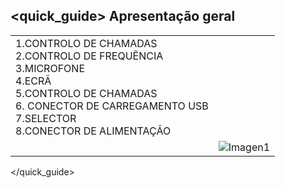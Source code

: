 ## <quick_guide> Apresentação geral
|  |  |
|:-------|:-------|
|1.CONTROLO DE CHAMADAS <br> 2.CONTROLO DE FREQUÊNCIA <br> 3.MICROFONE <br> 4.ECRÃ <br> 5.CONTROLO DE CHAMADAS <br> 6. CONECTOR DE CARREGAMENTO USB <br> 7.SELECTOR <br> 8.CONECTOR DE ALIMENTAÇÃO <br> 
<br>|![Imagen1](http://static.energysistem.com/images/manuals/42448/55154650cb18f.jpg)|
</quick_guide>

